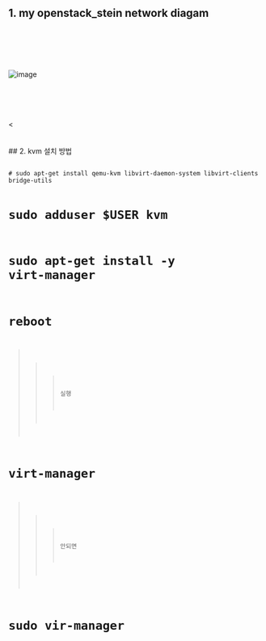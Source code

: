 ## 1. my openstack_stein network diagam 
<br>
<br>
<br>
<br>

![image](https://postfiles.pstatic.net/MjAyMDA5MDhfMjU0/MDAxNTk5NTQwODI3MTg2.Z52DTHEGbjutq190t-ugLD6P7KoFVLfImfLK1QHiiAog.RkwoWZ9Bt4PatKo8F2_IpGmW_ZKqRIzp2ZKVHj82qoMg.PNG.22yours_/%EC%A0%9C%EB%AA%A9_%EC%97%86%EB%8A%94_%EB%8B%A4%EC%9D%B4%EC%96%B4%EA%B7%B8%EB%9E%A8.png?type=w580)

<br>
<br>
<br>
<br><
<br>
<br>
<br>
## 2. kvm 설치 방법
<pre>
<code>
# sudo apt-get install qemu-kvm libvirt-daemon-system libvirt-clients bridge-utils

# sudo adduser $USER kvm

# sudo apt-get install -y virt-manager

# reboot

>>> 실행
# virt-manager

>>> 안되면 
# sudo vir-manager
</code>
</pre>
